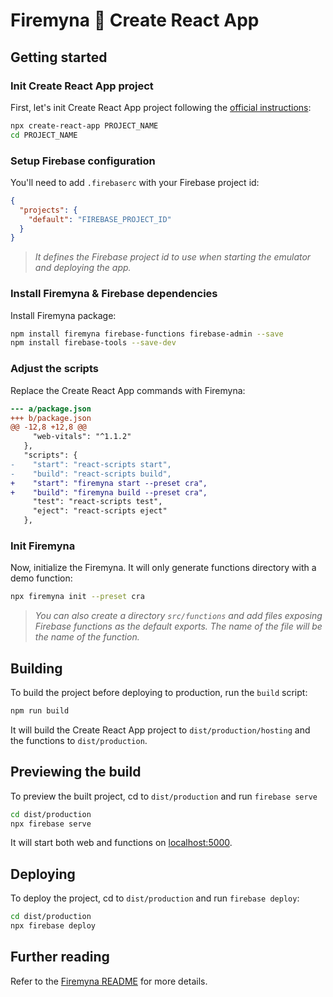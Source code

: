 # Firemyna 💖 Create React App

## Getting started

### Init Create React App project

First, let's init Create React App project following the [official instructions](https://reactjs.org/docs/create-a-new-react-app.html#create-react-app):

```bash
npx create-react-app PROJECT_NAME
cd PROJECT_NAME
```

### Setup Firebase configuration

You'll need to add `.firebaserc` with your Firebase project id:

```json
{
  "projects": {
    "default": "FIREBASE_PROJECT_ID"
  }
}
```

> _It defines the Firebase project id to use when starting the emulator and deploying the app._

### Install Firemyna & Firebase dependencies

Install Firemyna package:

```bash
npm install firemyna firebase-functions firebase-admin --save
npm install firebase-tools --save-dev
```

### Adjust the scripts

Replace the Create React App commands with Firemyna:

```diff
--- a/package.json
+++ b/package.json
@@ -12,8 +12,8 @@
     "web-vitals": "^1.1.2"
   },
   "scripts": {
-    "start": "react-scripts start",
-    "build": "react-scripts build",
+    "start": "firemyna start --preset cra",
+    "build": "firemyna build --preset cra",
     "test": "react-scripts test",
     "eject": "react-scripts eject"
   },
```

### Init Firemyna

Now, initialize the Firemyna. It will only generate functions directory with a demo function:

```bash
npx firemyna init --preset cra
```

> _You can also create a directory `src/functions` and add files exposing Firebase functions as the default exports. The name of the file will be the name of the function._

## Building

To build the project before deploying to production, run the `build` script:

```bash
npm run build
```

It will build the Create React App project to `dist/production/hosting` and the functions to `dist/production`.

## Previewing the build

To preview the built project, cd to `dist/production` and run `firebase serve`

```bash
cd dist/production
npx firebase serve
```

It will start both web and functions on [localhost:5000](http://localhost:5000/).

## Deploying

To deploy the project, cd to `dist/production` and run `firebase deploy`:

```bash
cd dist/production
npx firebase deploy
```

## Further reading

Refer to the [Firemyna README](https://github.com/kossnocorp/firemyna#readme) for more details.
